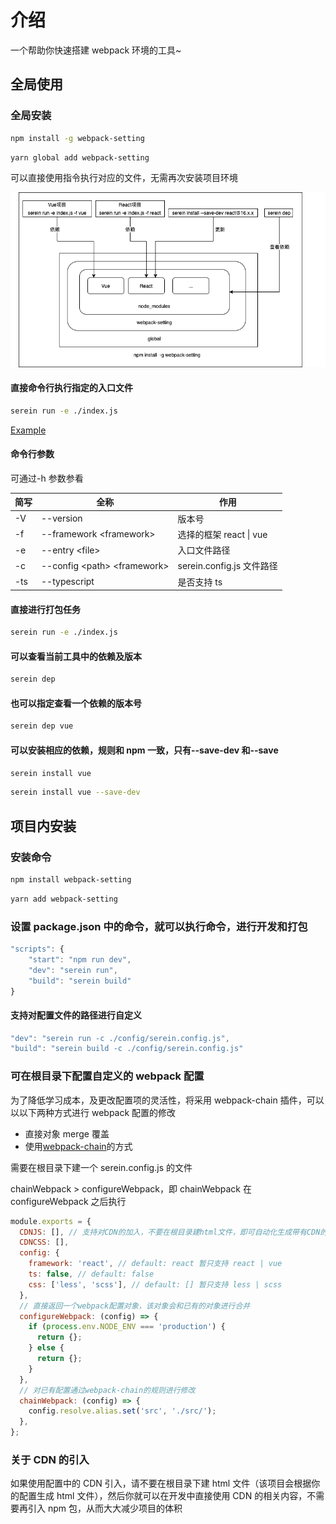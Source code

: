 # 介绍

一个帮助你快速搭建 webpack 环境的工具~

## 全局使用

### 全局安装

```bash
npm install -g webpack-setting
```

```bash
yarn global add webpack-setting
```

可以直接使用指令执行对应的文件，无需再次安装项目环境

![指令图解](./static/command.png)

#### 直接命令行执行指定的入口文件

```bash
serein run -e ./index.js
```

[Example](https://github.com/Dilomen/webpack-setting/tree/master/example/command-vue-demo/index.js)

#### 命令行参数

可通过-h 参数参看

| 简写 | 全称                          | 作用                      |
| ---- | ----------------------------- | ------------------------- |
| -V   | --version                     | 版本号                    |
| -f   | --framework \<framework>      | 选择的框架 react \| vue   |
| -e   | --entry \<file>               | 入口文件路径              |
| -c   | --config \<path> \<framework> | serein.config.js 文件路径 |
| -ts  | --typescript                  | 是否支持 ts               |

#### 直接进行打包任务

```bash
serein run -e ./index.js
```

#### 可以查看当前工具中的依赖及版本

```bash
serein dep
```

#### 也可以指定查看一个依赖的版本号

```bash
serein dep vue
```

#### 可以安装相应的依赖，规则和 npm 一致，只有--save-dev 和--save

```bash
serein install vue
```

```bash
serein install vue --save-dev
```

## 项目内安装

### 安装命令

```bash
npm install webpack-setting
```

```bash
yarn add webpack-setting
```

### 设置 package.json 中的命令，就可以执行命令，进行开发和打包

```js
"scripts": {
    "start": "npm run dev",
    "dev": "serein run",
    "build": "serein build"
}
```

#### 支持对配置文件的路径进行自定义

```js
"dev": "serein run -c ./config/serein.config.js",
"build": "serein build -c ./config/serein.config.js"
```

### 可在根目录下配置自定义的 webpack 配置

为了降低学习成本，及更改配置项的灵活性，将采用 webpack-chain 插件，可以以以下两种方式进行 webpack 配置的修改

- 直接对象 merge 覆盖
- 使用[webpack-chain](https://github.com/Yatoo2018/webpack-chain/tree/zh-cmn-Hans?spm=a2c6h.14275010.0.0.3d7b22efZu5PJT)的方式

需要在根目录下建一个 serein.config.js 的文件

chainWebpack > configureWebpack，即 chainWebpack 在 configureWebpack 之后执行

```js
module.exports = {
  CDNJS: [], // 支持对CDN的加入，不要在根目录建html文件，即可自动化生成带有CDN的html文件
  CDNCSS: [],
  config: {
    framework: 'react', // default: react 暂只支持 react | vue
    ts: false, // default: false
    css: ['less', 'scss'], // default: [] 暂只支持 less | scss
  },
  // 直接返回一个webpack配置对象，该对象会和已有的对象进行合并
  configureWebpack: (config) => {
    if (process.env.NODE_ENV === 'production') {
      return {};
    } else {
      return {};
    }
  },
  // 对已有配置通过webpack-chain的规则进行修改
  chainWebpack: (config) => {
    config.resolve.alias.set('src', './src/');
  },
};
```

### 关于 CDN 的引入

如果使用配置中的 CDN 引入，请不要在根目录下建 html 文件（该项目会根据你的配置生成 html 文件），然后你就可以在开发中直接使用 CDN 的相关内容，不需要再引入 npm 包，从而大大减少项目的体积
